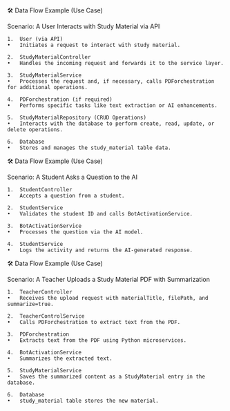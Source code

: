 

🛠️ Data Flow Example (Use Case)

Scenario: A User Interacts with Study Material via API

	1.	User (via API)
	•	Initiates a request to interact with study material.

	2.	StudyMaterialController
	•	Handles the incoming request and forwards it to the service layer.

	3.	StudyMaterialService
	•	Processes the request and, if necessary, calls PDForchestration for additional operations.

	4.	PDForchestration (if required)
	•	Performs specific tasks like text extraction or AI enhancements.

	5.	StudyMaterialRepository (CRUD Operations)
	•	Interacts with the database to perform create, read, update, or delete operations.

	6.	Database
	•	Stores and manages the study_material table data.




🛠️ Data Flow Example (Use Case)

Scenario: A Student Asks a Question to the AI
	
	1.	StudentController
	•	Accepts a question from a student.
	
	2.	StudentService
	•	Validates the student ID and calls BotActivationService.
	
	3.	BotActivationService
	•	Processes the question via the AI model.
	
	4.	StudentService
	•	Logs the activity and returns the AI-generated response.


	
	
🛠️ Data Flow Example (Use Case)

Scenario: A Teacher Uploads a Study Material PDF with Summarization
	
	1.	TeacherController
	•	Receives the upload request with materialTitle, filePath, and summarize=true.
	
	2.	TeacherControlService
	•	Calls PDForchestration to extract text from the PDF.
	
	3.	PDForchestration
	•	Extracts text from the PDF using Python microservices.
	
	4.	BotActivationService
	•	Summarizes the extracted text.
	
	5.	StudyMaterialService
	•	Saves the summarized content as a StudyMaterial entry in the database.
	
	6.	Database
	•	study_material table stores the new material.
